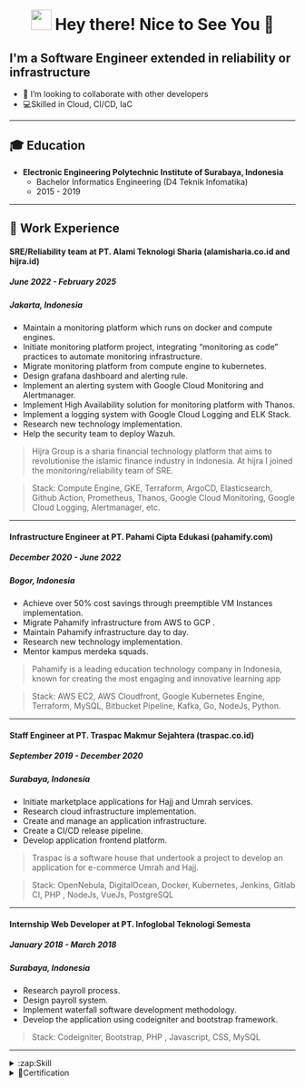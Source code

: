<h1 align="center"> <img src="https://emojis.slackmojis.com/emojis/images/1531849430/4246/blob-sunglasses.gif?1531849430" width="36"/> Hey there! Nice to See You 👋 </h1>

## I'm a Software Engineer extended in reliability or infrastructure

- 👯 I’m looking to collaborate with other developers
- 💻Skilled in Cloud, CI/CD, IaC

---

## 🎓 Education
- **Electronic Engineering Polytechnic Institute of Surabaya, Indonesia**
  - Bachelor Informatics Engineering (D4 Teknik Infomatika)
  - 2015 - 2019

---
## 💼 Work Experience

#### SRE/Reliability team at PT. Alami Teknologi Sharia (alamisharia.co.id and hijra.id)
##### June 2022 - February 2025
##### Jakarta, Indonesia

- Maintain a monitoring platform which runs on docker and compute engines.
- Initiate monitoring platform project, integrating “monitoring as code” practices to automate monitoring infrastructure.
- Migrate monitoring platform from compute engine to kubernetes.
- Design grafana dashboard and alerting rule.
- Implement an alerting system with Google Cloud Monitoring and Alertmanager.
- Implement High Availability solution for monitoring platform with Thanos.
- Implement a logging system with Google Cloud Logging and ELK Stack.
- Research new technology implementation.
- Help the security team to deploy Wazuh.

> Hijra Group is a sharia financial technology platform that aims to revolutionise the islamic finance industry in Indonesia. At hijra I joined the monitoring/reliability team of SRE.

> Stack: Compute Engine, GKE, Terraform, ArgoCD, Elasticsearch, Github Action, Prometheus, Thanos, Google Cloud Monitoring, Google Cloud Logging, Alertmanager, etc.

---
#### Infrastructure Engineer at PT. Pahami Cipta Edukasi (pahamify.com)
##### December 2020 - June 2022
##### Bogor, Indonesia
- Achieve over 50% cost savings through preemptible VM Instances implementation.
- Migrate Pahamify infrastructure from AWS to GCP .
- Maintain Pahamify infrastructure day to day.
- Research new technology implementation.
- Mentor kampus merdeka squads.

> Pahamify is a leading education technology company in Indonesia, known for creating the most engaging and
innovative learning app

> Stack: AWS EC2, AWS Cloudfront, Google Kubernetes Engine, Terraform, MySQL, Bitbucket Pipeline, Kafka, Go,
NodeJs, Python.

---
#### Staff Engineer at PT. Traspac Makmur Sejahtera (traspac.co.id)
##### September 2019 - December 2020
##### Surabaya, Indonesia

- Initiate marketplace applications for Hajj and Umrah services.
- Research cloud infrastructure implementation.
- Create and manage an application infrastructure.
- Create a CI/CD release pipeline.
- Develop application frontend platform.

> Traspac is a software house that undertook a project to develop an application for e-commerce Umrah and
Hajj.

> Stack: OpenNebula, DigitalOcean, Docker, Kubernetes, Jenkins, Gitlab CI, PHP , NodeJs, VueJs, PostgreSQL

---
#### Internship Web Developer at PT. Infoglobal Teknologi Semesta
##### January 2018 - March 2018
##### Surabaya, Indonesia
- Research payroll process.
- Design payroll system.
- Implement waterfall software development methodology.
- Develop the application using codeigniter and bootstrap framework.

> Stack: Codeigniter, Bootstrap, PHP , Javascript, CSS, MySQL

---

<details>
  <summary>:zap:Skill</summary>
  
<!--START_SECTION:activity-->
- GCP/AWS/Digital Ocean Cloud
- Linux
- K8s
- Golang
- Terraform
<!--END_SECTION:activity-->

</details>

<details>
  <summary>📜Certification</summary>

- [Certified Kubernetes Administrator (CKA)](https://ti-user-certificates.s3.amazonaws.com/e0df7fbf-a057-42af-8a1f-590912be5460/58980c0f-6733-4a5d-8a6a-964174fc161d-ainun-abdullah-2cfec862-bd49-4a0f-91df-c173b4db293c-certificate.pdf)

</details>
